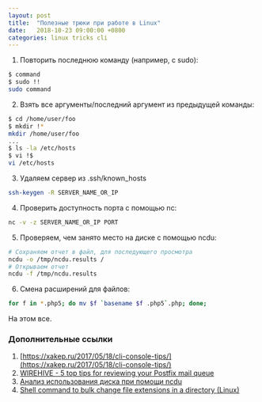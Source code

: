 ```yaml
---
layout: post
title:  "Полезные трюки при работе в Linux"
date:   2018-10-23 09:00:00 +0800
categories: linux tricks cli
---
```


1. Повторить последнюю команду (например, с sudo):
```sh
$ command
$ sudo !!
sudo command
```
2. Взять все аргументы/последний аргумент из предыдущей команды:
```sh
$ cd /home/user/foo
$ mkdir !*
mkdir /home/user/foo
...
$ ls -la /etc/hosts
$ vi !$
vi /etc/hosts
```
3. Удаляем сервер из .ssh/known_hosts
```sh
ssh-keygen -R SERVER_NAME_OR_IP
```
4. Проверить доступность порта с помощью nc:
```sh
nc -v -z SERVER_NAME_OR_IP PORT
```
5. Проверяем, чем занято место на диске с помощью ncdu:
```sh
# Сохраняем отчет в файл, для последующего просмотра
ncdu -o /tmp/ncdu.results /
# Открываем отчет
ncdu -f /tmp/ncdu.results
```
6. Смена расширений для файлов:
```sh
for f in *.php5; do mv $f `basename $f .php5`.php; done;
```

На этом все.

### Дополнительные ссылки
1. [https://xakep.ru/2017/05/18/cli-console-tips/](https://xakep.ru/2017/05/18/cli-console-tips/)
2. [WIREHIVE - 5 top tips for reviewing your Postfix mail queue](https://www.wirehive.com/thoughts/5-top-tips-reviewing-postfix-mail-queue/)
3. [Анализ использования диска при помощи ncdu](http://ashep.org/2013/analiz-ispolzovaniya-diska-pri-pomoshhi-ncdu/)
4. [Shell command to bulk change file extensions in a directory (Linux)](https://www.heatware.net/linux-unix/change-file-extensions-directory-linux/)

